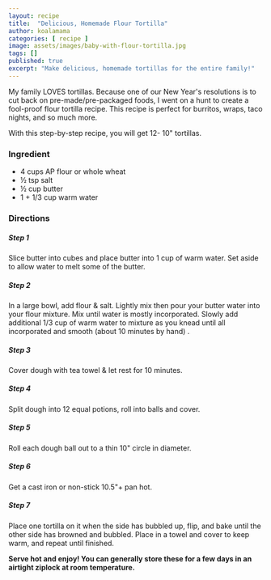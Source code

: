 ```yaml
---
layout: recipe
title:  "Delicious, Homemade Flour Tortilla"
author: koalamama
categories: [ recipe ]
image: assets/images/baby-with-flour-tortilla.jpg
tags: []
published: true
excerpt: "Make delicious, homemade tortillas for the entire family!"
---
```


My family LOVES tortillas. Because one of our New Year's resolutions is to cut back on pre-made/pre-packaged foods, I went on a hunt to create a fool-proof flour tortilla recipe. This recipe is perfect for burritos, wraps, taco nights, and so much more. 

With this step-by-step recipe, you will get 12- 10" tortillas. 


### Ingredient

- 4 cups AP flour or whole wheat 
- ½ tsp salt
- ½ cup butter 
- 1 + 1/3 cup warm water


### Directions

<h5 class="mb-1">Step 1</h5>
Slice butter into cubes and place butter into 1 cup of warm water. Set aside to allow water to melt some of the butter. 

<h5 class="mb-1">Step 2</h5>
In a large bowl, add flour & salt. Lightly mix then pour your butter water into your flour mixture. Mix until water is mostly incorporated. Slowly add additional 1/3 cup of warm water to mixture as you knead until all incorporated and smooth (about 10 minutes by hand) .

<h5 class="mb-1">Step 3</h5>
Cover dough with tea towel & let rest for 10 minutes. 

<h5 class="mb-1">Step 4</h5>
Split dough into 12 equal potions, roll into balls and cover. 

<h5 class="mb-1">Step 5</h5>
Roll each dough ball out to a thin 10" circle in diameter.

<h5 class="mb-1">Step 6</h5>
Get a cast iron or non-stick 10.5"+ pan hot. 

<h5 class="mb-1">Step 7</h5>
Place one tortilla on it when the side has bubbled up, flip, and bake until the other side has browned and bubbled. Place in a towel and cover to keep warm, and repeat until finished.

**Serve hot and enjoy!  You can generally store these for a few days in an airtight ziplock at room temperature.**
